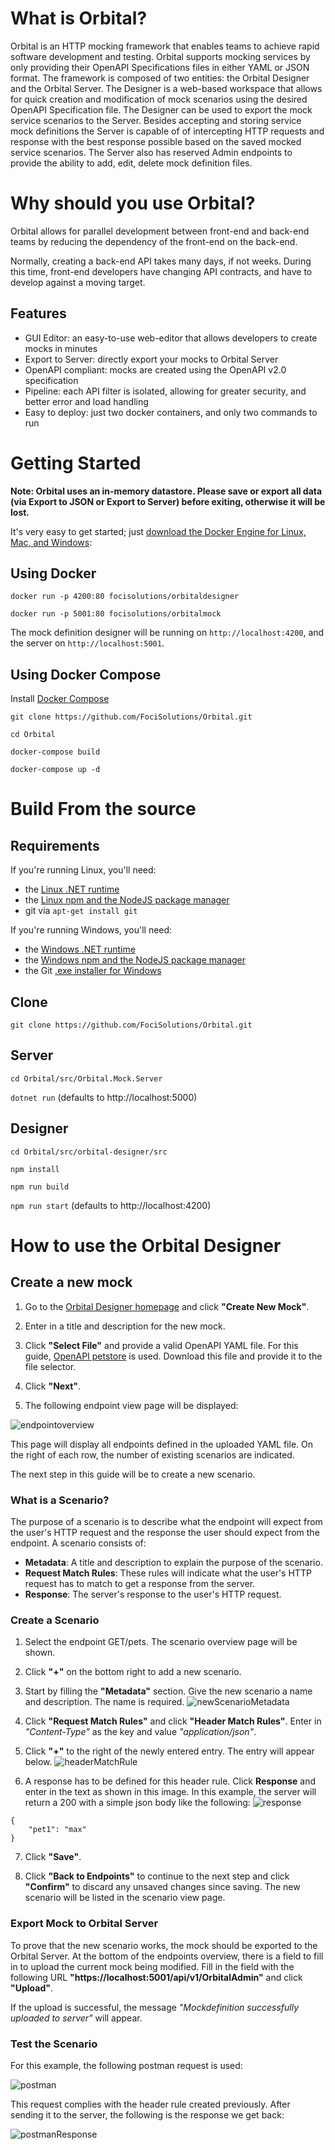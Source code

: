# What is Orbital?

Orbital is an HTTP mocking framework that enables teams to achieve rapid software development and testing. Orbital supports mocking services by only providing their  OpenAPI Specifications files in either YAML or JSON format. The framework is  composed of two entities: the Orbital Designer and the Orbital Server. The Designer is a web-based workspace that allows for quick creation and modification of mock scenarios using the desired OpenAPI Specification file. The Designer can be used to export the mock service scenarios to the Server. Besides accepting and storing service mock definitions the Server is capable of of intercepting HTTP requests and response with the best response possible based on the saved mocked service scenarios. The Server also has reserved Admin endpoints to provide the ability to add, edit, delete mock definition files.

# Why should you use Orbital?

Orbital allows for parallel development between front-end and back-end teams by reducing the dependency of the front-end on the back-end.

Normally, creating a back-end API takes many days, if not weeks. During this time, front-end developers have changing API contracts, and have to develop against a moving target.

## Features

- GUI Editor: an easy-to-use web-editor that allows developers to create mocks in minutes
- Export to Server: directly export your mocks to Orbital Server
- OpenAPI compliant: mocks are created using the OpenAPI v2.0 specification
- Pipeline: each API filter is isolated, allowing for greater security, and better error and load handling
- Easy to deploy: just two docker containers, and only two commands to run

# Getting Started 

**Note: Orbital uses an in-memory datastore. Please save or export all data (via Export to JSON or Export to Server) before exiting, otherwise it will be lost.**

It's very easy to get started; just [download the Docker Engine for Linux, Mac, and Windows](https://hub.docker.com/?overlay=onboarding):

## Using Docker

`docker run -p 4200:80 focisolutions/orbitaldesigner`

`docker run -p 5001:80 focisolutions/orbitalmock`

The mock definition designer will be running on `http://localhost:4200`, and the server on `http://localhost:5001`.

## Using Docker Compose

Install [Docker Compose](https://docs.docker.com/compose/install/)

`git clone https://github.com/FociSolutions/Orbital.git`

`cd Orbital`

`docker-compose build`

`docker-compose up -d`

# Build From the source

## Requirements

If you're running Linux, you'll need:

- the [Linux .NET runtime](https://dotnet.microsoft.com/download/linux-package-manager/rhel/runtime-current)
- the [Linux npm and the NodeJS package manager](https://nodejs.org/en/download/package-manager/)
- git via `apt-get install git`

If you're running Windows, you'll need:

- the [Windows .NET runtime](https://dotnet.microsoft.com/download/thank-you/dotnet-runtime-2.2.7-windows-hosting-bundle-installer)
- the [Windows npm and the NodeJS package manager](https://nodejs.org/en/download/)
- the Git [.exe installer for Windows](https://git-scm.com/download/win)

## Clone

`git clone https://github.com/FociSolutions/Orbital.git`

## Server

`cd Orbital/src/Orbital.Mock.Server`

`dotnet run` (defaults to http://localhost:5000)

## Designer

`cd Orbital/src/orbital-designer/src`

`npm install`

`npm run build`

`npm run start` (defaults to http://localhost:4200)

# How to use the Orbital Designer
## Create a new mock

1. Go to the [Orbital Designer homepage](http://localhost:4200) and click **"Create New Mock"**.

2. Enter in a title and description for the new mock.

3. Click **"Select File"** and provide a valid OpenAPI YAML file. For this guide, [OpenAPI petstore](https://github.com/OAI/OpenAPI-Specification/blob/master/examples/v2.0/yaml/petstore.yaml) is used. Download this file and provide it to the file selector.

4. Click **"Next"**.

5. The following endpoint view page will be displayed:

![endpointoverview](/readme_images/endpointoverview.png)

This page will display all endpoints defined in the uploaded YAML file. On the right of each row, the number of existing scenarios are indicated.

The next step in this guide will be to create a new scenario.

### What is a Scenario?
The purpose of a scenario is to describe what the endpoint will expect from the user's HTTP request and the response the user should expect from the endpoint. A scenario consists of:
* **Metadata**: A title and description to explain the purpose of the scenario.
* **Request Match Rules**: These rules will indicate what the user's HTTP request has to match to get a response from the server.
* **Response**: The server's response to the user's HTTP request.

### Create a Scenario

1. Select the endpoint GET/pets. The scenario overview page will be shown.

2. Click **"+"** on the bottom right to add a new scenario.

3. Start by filling the **"Metadata"** section. Give the new scenario a name and description. The name is required.
![newScenarioMetadata](/readme_images/newScenarioMetadata.png)

4. Click **"Request Match Rules"** and click **"Header Match Rules"**. Enter in *"Content-Type"* as the key and value *"application/json"*.

5. Click **"+"** to the right of the newly entered entry. The entry will appear below.
![headerMatchRule](/readme_images/headerMatchRule.png)

6. A response has to be defined for this header rule. Click **Response** and enter in the text as shown in this image. In this example, the server will return a 200 with a simple json body like the following:
![response](/readme_images/newScenarioResponse.png)
```
{
	"pet1": "max"
}
```

7. Click **"Save"**.

8. Click **"Back to Endpoints"** to continue to the next step and click **"Confirm"** to discard any unsaved changes since saving. The new scenario will be listed in the scenario view page.

### Export Mock to Orbital Server

To prove that the new scenario works, the mock should be exported to the Orbital Server. At the bottom of the endpoints overview, there is a field to fill in to upload the current mock being modified. Fill in the field with the following URL **"https://localhost:5001/api/v1/OrbitalAdmin"** and click **"Upload"**.

If the upload is successful, the message *"Mockdefinition successfully uploaded to server"* will appear.

### Test the Scenario

For this example, the following postman request is used:

![postman](/readme_images/postmanRequest.png)

This request complies with the header rule created previously. After sending it to the server, the following is the response we get back:

![postmanResponse](/readme_images/postmanResponse.png)